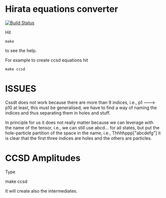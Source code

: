#  Hirata equations converter
[![Build Status](https://travis-ci.org/alejandrogallo/hirata.svg?branch=master)](https://travis-ci.org/alejandrogallo/hirata)

Hit

 `make`

to see the help.

For example to create ccsd equations hit

  `make ccsd`

# ISSUES

Cssdt does not work because there are more than 9 indices, i.e., p1 ---> p10 at
least, this must be generalised, we have to find a way of naming the indices
and thus separating them in holes and stuff.

In principle for us it does not really matter because we can leverage with the
name of the tensor, i.e., we can still use abcd... for all states, but put the
hole-particle partition of the space in the name, i.e., Thhhhppp["abcdefg"] it
is clear that the first three indices are holes and the others are particles.


# CCSD Amplitudes

Type

  make ccsd

It will create also the intermediates.

